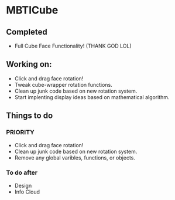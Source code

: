 # MBTICube

## Completed
  - Full Cube Face Functionality! (THANK GOD LOL)

## Working on: 
  - Click and drag face rotation!
  - Tweak cube-wrapper rotation functions.
  - Clean up junk code based on new rotation system.
  - Start implenting display ideas based on mathematical algorithm. 


## Things to do

  ### PRIORITY
  - Click and drag face rotation!
  - Clean up junk code based on new rotation system.
  - Remove any global varibles, functions, or objects.
  
  ### To do after
  - Design
  - Info Cloud
